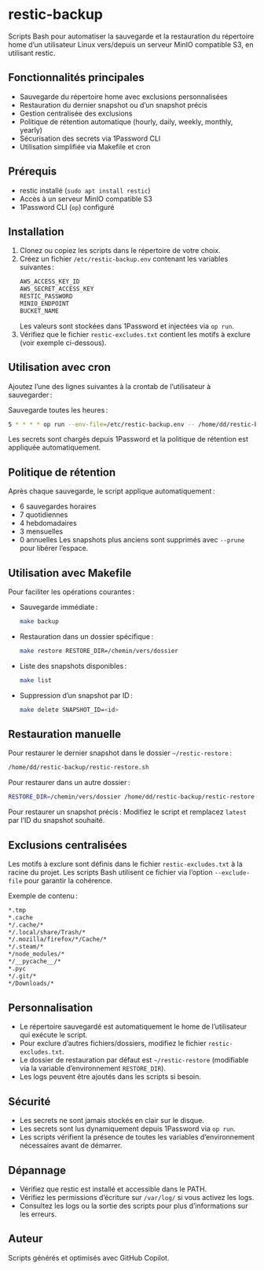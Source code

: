 # restic-backup

Scripts Bash pour automatiser la sauvegarde et la restauration du répertoire home d’un utilisateur Linux vers/depuis un serveur MinIO compatible S3, en utilisant restic.

## Fonctionnalités principales
- Sauvegarde du répertoire home avec exclusions personnalisées
- Restauration du dernier snapshot ou d’un snapshot précis
- Gestion centralisée des exclusions
- Politique de rétention automatique (hourly, daily, weekly, monthly, yearly)
- Sécurisation des secrets via 1Password CLI
- Utilisation simplifiée via Makefile et cron

## Prérequis
- restic installé (`sudo apt install restic`)
- Accès à un serveur MinIO compatible S3
- 1Password CLI (`op`) configuré

## Installation
1. Clonez ou copiez les scripts dans le répertoire de votre choix.
2. Créez un fichier `/etc/restic-backup.env` contenant les variables suivantes :
   ```sh
   AWS_ACCESS_KEY_ID
   AWS_SECRET_ACCESS_KEY
   RESTIC_PASSWORD
   MINIO_ENDPOINT
   BUCKET_NAME
   ```
   Les valeurs sont stockées dans 1Password et injectées via `op run`.
3. Vérifiez que le fichier `restic-excludes.txt` contient les motifs à exclure (voir exemple ci-dessous).

## Utilisation avec cron
Ajoutez l’une des lignes suivantes à la crontab de l’utilisateur à sauvegarder :


Sauvegarde toutes les heures :
```sh
5 * * * * op run --env-file=/etc/restic-backup.env -- /home/dd/restic-backup/restic-backup.sh
```


Les secrets sont chargés depuis 1Password et la politique de rétention est appliquée automatiquement.

## Politique de rétention
Après chaque sauvegarde, le script applique automatiquement :
- 6 sauvegardes horaires
- 7 quotidiennes
- 4 hebdomadaires
- 3 mensuelles
- 0 annuelles
Les snapshots plus anciens sont supprimés avec `--prune` pour libérer l’espace.

## Utilisation avec Makefile
Pour faciliter les opérations courantes :

- Sauvegarde immédiate :
  ```sh
  make backup
  ```
- Restauration dans un dossier spécifique :
  ```sh
  make restore RESTORE_DIR=/chemin/vers/dossier
  ```
- Liste des snapshots disponibles :
  ```sh
  make list
  ```
- Suppression d’un snapshot par ID :
  ```sh
  make delete SNAPSHOT_ID=<id>
  ```

## Restauration manuelle
Pour restaurer le dernier snapshot dans le dossier `~/restic-restore` :
```sh
/home/dd/restic-backup/restic-restore.sh
```
Pour restaurer dans un autre dossier :
```sh
RESTORE_DIR=/chemin/vers/dossier /home/dd/restic-backup/restic-restore.sh
```
Pour restaurer un snapshot précis :
Modifiez le script et remplacez `latest` par l’ID du snapshot souhaité.

## Exclusions centralisées
Les motifs à exclure sont définis dans le fichier `restic-excludes.txt` à la racine du projet. Les scripts Bash utilisent ce fichier via l’option `--exclude-file` pour garantir la cohérence.

Exemple de contenu :
```txt
*.tmp
*.cache
*/.cache/*
*/.local/share/Trash/*
*/.mozilla/firefox/*/Cache/*
*/.steam/*
*/node_modules/*
*/__pycache__/*
*.pyc
*/.git/*
*/Downloads/*
```

## Personnalisation
- Le répertoire sauvegardé est automatiquement le home de l’utilisateur qui exécute le script.
- Pour exclure d’autres fichiers/dossiers, modifiez le fichier `restic-excludes.txt`.
- Le dossier de restauration par défaut est `~/restic-restore` (modifiable via la variable d’environnement `RESTORE_DIR`).
- Les logs peuvent être ajoutés dans les scripts si besoin.

## Sécurité
- Les secrets ne sont jamais stockés en clair sur le disque.
- Les secrets sont lus dynamiquement depuis 1Password via `op run`.
- Les scripts vérifient la présence de toutes les variables d’environnement nécessaires avant de démarrer.

## Dépannage
- Vérifiez que restic est installé et accessible dans le PATH.
- Vérifiez les permissions d’écriture sur `/var/log/` si vous activez les logs.
- Consultez les logs ou la sortie des scripts pour plus d’informations sur les erreurs.

## Auteur
Scripts générés et optimisés avec GitHub Copilot.
